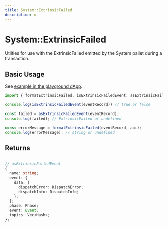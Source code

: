 ```yaml
---
title: System::ExtrinsicFailed
description: u
---
```


# System::ExtrinsicFailed

Utilties for use with the ExtrinsicFailed emitted by the System pallet during a
transaction.

## Basic Usage

See [example in the playground dApp](https://github.com/paritytech/useink/blob/main/playground/src/components/pg-deploy/DeployPage.tsx).

```ts
import { formatExtrinsicFailed, isExtrinsicFailedEvent, asExtrinsicFailedEvent } from 'useink/utils';

console.log(isExtrinsicFailedEvent(eventRecord)) // true or false

const failed = asExtrinsicFailedEvent(eventRecord);
console.log(failed); // ExtrinsicFailed or undefined

const errorMessage = formatExtrinsicFailed(eventRecord, api);
console.log(errorMessage); // string or undefined
```

## Returns

```ts

// asExtrinsicFailedEvent
{
  name: string;
  event: {
    data: {
      dispatchError: DispatchError;
      dispatchInfo: DispatchInfo;
    };
  };
  phase: Phase;
  event: Event;
  topics: Vec<Hash>;
};
```